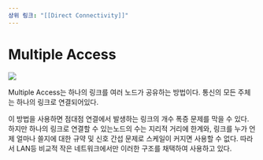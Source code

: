 ```yaml
---
상위 링크: "[[Direct Connectivity]]"
---
```

# Multiple Access

![](https://i.imgur.com/Fw92882.png)

Multiple Access는 하나의 링크를 여러 노드가 공유하는 방법이다. 통신의 모든 주체는 하나의 링크로 연결되어있다.

이 방법을 사용하면 점대점 연결에서 발생하는 링크의 개수 폭증 문제를 막을 수 있다. 하지만 하나의 링크로 연결할 수 있는노드의 수는 지리적 거리에 한계와, 링크를 누가 언제 얼마나 쓸지에 대한 규약 및 신호 간섭 문제로 스케일이 커지면 사용할 수 없다. 따라서 LAN등 비교적 작은 네트워크에서만 이러한 구조를 채택하여 사용하고 있다.
